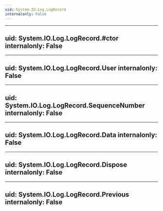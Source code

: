```yaml
---
uid: System.IO.Log.LogRecord
internalonly: False
---
```


---
uid: System.IO.Log.LogRecord.#ctor
internalonly: False
---

---
uid: System.IO.Log.LogRecord.User
internalonly: False
---

---
uid: System.IO.Log.LogRecord.SequenceNumber
internalonly: False
---

---
uid: System.IO.Log.LogRecord.Data
internalonly: False
---

---
uid: System.IO.Log.LogRecord.Dispose
internalonly: False
---

---
uid: System.IO.Log.LogRecord.Previous
internalonly: False
---

